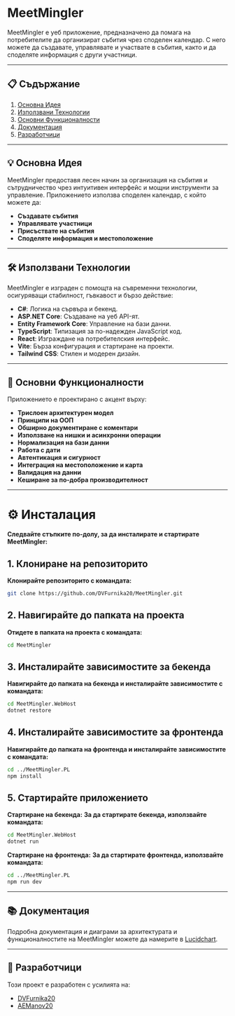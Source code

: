 # MeetMingler

MeetMingler е уеб приложение, предназначено да помага на потребителите да организират събития чрез споделен календар. С него можете да създавате, управлявате и участвате в събития, както и да споделяте информация с други участници.

---

## 📋 Съдържание

1. [Основна Идея](#основна-идея)
2. [Използвани Технологии](#използвани-технологии)
3. [Основни Функционалности](#основни-функционалности)
4. [Документация](#документация)
5. [Разработчици](#Разработчици)

---

## 💡 Основна Идея

MeetMingler предоставя лесен начин за организация на събития и сътрудничество чрез интуитивен интерфейс и мощни инструменти за управление. Приложението използва споделен календар, с който можете да:

- **Създавате събития**
- **Управлявате участници**
- **Присъствате на събития**
- **Споделяте информация и местоположение**

---

## 🛠️ Използвани Технологии

MeetMingler е изграден с помощта на съвременни технологии, осигуряващи стабилност, гъвкавост и бързо действие:

- **C#**: Логика на сървъра и бекенд.
- **ASP.NET Core**: Създаване на уеб API-ят.
- **Entity Framework Core**: Управление на бази данни.
- **TypeScript**: Типизация за по-надежден JavaScript код.
- **React**: Изграждане на потребителския интерфейс.
- **Vite**: Бърза конфигурация и стартиране на проекти.
- **Tailwind CSS**: Стилен и модерен дизайн.

---

## 🌟 Основни Функционалности

Приложението е проектирано с акцент върху:

- **Трислоен архитектурен модел**
- **Принципи на ООП**
- **Обширно документиране с коментари**
- **Използване на нишки и асинхронни операции**
- **Нормализация на бази данни**
- **Работа с дати**
- **Автентикация и сигурност**
- **Интеграция на местоположение и карта**
- **Валидация на данни**
- **Кеширане за по-добра производителност**

---

# ⚙️ Инсталация

**Следвайте стъпките по-долу, за да инсталирате и стартирате MeetMingler:**
## 1. Клониране на репозиторито

**Клонирайте репозиторито с командата:**
```bash
git clone https://github.com/DVFurnika20/MeetMingler.git
```
## 2. Навигирайте до папката на проекта

**Отидете в папката на проекта с командата:**
```bash
cd MeetMingler
```
## 3. Инсталирайте зависимостите за бекенда
**Навигирайте до папката на бекенда и инсталирайте зависимостите с командата:**
```bash
cd MeetMingler.WebHost
dotnet restore
```
## 4. Инсталирайте зависимостите за фронтенда
**Навигирайте до папката на фронтенда и инсталирайте зависимостите с командата:**
```bash
cd ../MeetMingler.PL
npm install
```
## 5. Стартирайте приложението
**Стартиране на бекенда:**
**За да стартирате бекенда, използвайте командата:**
```bash
cd MeetMingler.WebHost
dotnet run
```
**Стартиране на фронтенда:**
**За да стартирате фронтенда, използвайте командата:**
```bash
cd ../MeetMingler.PL
npm run dev
```

---

## 📚 Документация

Подробна документация и диаграми за архитектурата и функционалностите на MeetMingler можете да намерите в [Lucidchart](https://lucid.app/folder/invitations/accept/inv_6dfcfbd3-e26b-4141-8188-84dc4d0e7af7).

---

## 👥 Разработчици

Този проект е разработен с усилията на:

- [DVFurnika20](https://github.com/DVFurnika20)
- [AEManov20](https://github.com/AEManov20)
